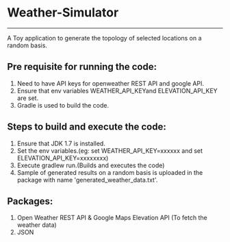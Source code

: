 # Weather-Simulator
------------------------
A Toy application to generate the topology of selected locations on a random basis.

Pre requisite for running the code:
-----------------------------------
1. Need to have API keys for openweather REST API and google API.
2. Ensure that env variables WEATHER_API_KEYand ELEVATION_API_KEY are set.
3. Gradle is used to build the code.

Steps to build and execute the code:
------------------------------------
1. Ensure that JDK 1.7 is installed.
2. Set the env variables.(eg: set WEATHER_API_KEY=xxxxxx and set ELEVATION_API_KEY=xxxxxxxx)
3. Execute gradlew run.(Builds and executes the code)
4. Sample of generated results on a random basis is uploaded in the package with name 'generated_weather_data.txt'.

Packages:
---------
1. Open Weather REST API & Google Maps Elevation API (To fetch the weather data)
2. JSON 
